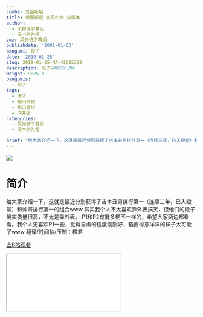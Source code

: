 ```yaml
---
combi: 爱因斯坦
title: 爱因斯坦 兜风约会 双版本
author:
  - 风物诗字幕组
  - 汉中则为橙
zmz: 风物诗字幕组
publishdate: '2001-01-03'
bangumi: 段子
date: '2019-01-25'
slug: 2019-01-25-NA-41615328
description: 段子&#8226;NA
weight: 9875.0
bangumis:
  - 段子
tags:
  - 漫才
  - 稲田直樹
  - 稻田直树
  - 河井让
categories:
  - 风物诗字幕组
  - 汉中则为橙

brief: "给大家介绍一下，这就是最近分别获得了吉本丑男排行第一（连续三年，已入殿堂）和帅哥排行第一的组合www 其实我个人不太喜欢靠外表搞笑，但他们的段子确实质量很高，不光是靠外表。 P1和P2有挺多梗不一样的，希望大家两边都看看。我个人更喜欢P1一些，觉得自虐的程度刚刚好，稻酱得意洋洋的样子太可爱了www 翻译/时间轴/压制：橙君"
---
```

![](https://i.imgur.com/fO9zx08.jpg)
# 简介  
给大家介绍一下，这就是最近分别获得了吉本丑男排行第一（连续三年，已入殿堂）和帅哥排行第一的组合www
其实我个人不太喜欢靠外表搞笑，但他们的段子确实质量很高，不光是靠外表。
P1和P2有挺多梗不一样的，希望大家两边都看看。我个人更喜欢P1一些，觉得自虐的程度刚刚好，稻酱得意洋洋的样子太可爱了www
翻译/时间轴/压制：橙君  

[去B站观看](https://www.bilibili.com/video/av41615328/)
<div class ="resp-container"><iframe class="testiframe" src="//player.bilibili.com/player.html?aid=41615328"", scrolling="no", allowfullscreen="true" > </iframe></div> 
